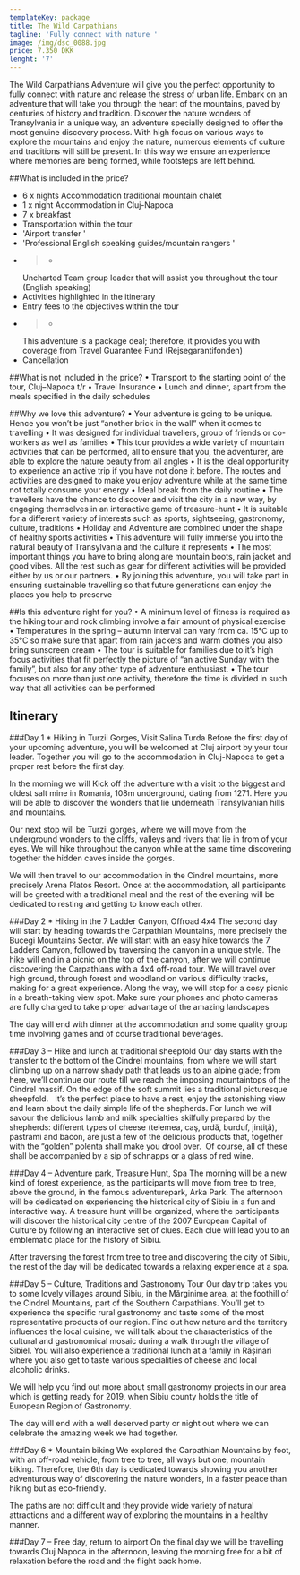 ```yaml
---
templateKey: package
title: The Wild Carpathians
tagline: 'Fully connect with nature '
image: /img/dsc_0088.jpg
price: 7.350 DKK
lenght: '7'
---
```


The Wild Carpathians Adventure will give you the perfect opportunity to fully
connect with nature and release the stress of urban life. Embark on an
adventure that will take you through the heart of the mountains, paved by
centuries of history and tradition. Discover the nature wonders of
Transylvania in a unique way, an adventure specially designed to offer the
most genuine discovery process. With high focus on various ways to explore the
mountains and enjoy the nature, numerous elements of culture and traditions
will still be present. In this way we ensure an experience where memories are
being formed, while footsteps are left behind.

##What is included in the price?

* 6 x nights Accommodation traditional mountain chalet
* 1 x night Accommodation in Cluj-Napoca
* 7 x breakfast
* Transportation within the tour
* 'Airport transfer '
* 'Professional English speaking guides/mountain rangers '
* >-
  Uncharted Team group leader that will assist you throughout the tour
  (English speaking)
* Activities highlighted in the itinerary
* Entry fees to the objectives within the tour
* >-
  This adventure is a package deal; therefore, it provides you with coverage
  from Travel Guarantee Fund (Rejsegarantifonden) 
* Cancellation

##What is not included in the price?
•	Transport to the starting point of the tour, Cluj–Napoca t/r
•	Travel Insurance
•	Lunch and dinner, apart from the meals specified in the daily schedules

##Why we love this adventure?
•	Your adventure is going to be unique. Hence you won’t be just “another brick in the wall” when it comes to travelling
•	It was designed for individual travellers, group of friends or co-workers as well as families
•	This tour provides a wide variety of mountain activities that can be performed, all to ensure that you, the adventurer, are able to explore the nature beauty from all angles 
•	It is the ideal opportunity to experience an active trip if you have not done it before. The routes and activities are designed to make you enjoy adventure while at the same time not totally consume your energy
•	Ideal break from the daily routine
•	The travellers have the chance to discover and visit the city in a new way, by engaging themselves in an interactive game of treasure-hunt
•	It is suitable for a different variety of interests such as sports, sightseeing, gastronomy, culture, traditions
•	Holiday and Adventure are combined under the shape of healthy sports activities
•	This adventure will fully immerse you into the natural beauty of Transylvania and the culture it represents
•	The most important things you have to bring along are mountain boots, rain jacket and good vibes. All the rest such as gear for different activities will be provided either by us or our partners. 
•	By joining this adventure, you will take part in ensuring sustainable travelling so that future generations can enjoy the places you help to preserve



##Is this adventure right for you?
•	A minimum level of fitness is required as the hiking tour and rock climbing involve a fair amount of physical exercise
•	Temperatures in the spring – autumn interval can vary from ca. 15°C up to 35°C so make sure that apart from rain jackets and warm clothes you also bring sunscreen cream
•	The tour is suitable for families due to it’s high focus activities that fit perfectly the picture of “an active Sunday with the family”, but also for any other type of adventure enthusiast.
•	The tour focuses on more than just one activity, therefore the time is divided in such way that all activities can be performed

## Itinerary
###Day 1 * Hiking in Turzii Gorges, Visit Salina Turda
Before the first day of your upcoming adventure, you will be welcomed at Cluj airport by your tour leader. Together you will go to the accommodation in Cluj-Napoca to get a proper rest before the first day.

In the morning we will Kick off the adventure with a visit to the biggest and oldest salt mine in Romania, 108m underground, dating from 1271. Here you will be able to discover the wonders that lie underneath Transylvanian hills and mountains.

Our next stop will be Turzii gorges, where we will move from the underground wonders to the cliffs, valleys and rivers that lie in from of your eyes. We will hike throughout the canyon while at the same time discovering together the hidden caves inside the gorges.

We will then travel to our accommodation in the Cindrel mountains, more precisely Arena Platos Resort. Once at the accommodation, all participants will be greeted with a traditional meal and the rest of the evening will be dedicated to resting and getting to know each other.

###Day 2 * Hiking in the 7 Ladder Canyon, Offroad 4x4
The second day will start by heading towards the Carpathian Mountains, more precisely the Bucegi Mountains Sector. We will start with an easy hike towards the 7 Ladders Canyon, followed by traversing the canyon in a unique style. The hike will end in a picnic on the top of the canyon, after we will continue discovering the Carpathians with a 4x4 off-road tour. We will travel over high ground, through forest and woodland on various difficulty tracks, making for a great experience. Along the way, we will stop for a cosy picnic in a breath-taking view spot. Make sure your phones and photo cameras are fully charged to take proper advantage of the amazing landscapes

The day will end with dinner at the accommodation and some quality group time involving games and of course traditional beverages. 



###Day 3 – Hike and lunch at traditional sheepfold
Our day starts with the transfer to the bottom of the Cindrel mountains, from where we will start climbing up on a narrow shady path that leads us to an alpine glade; from here, we’ll continue our route till we reach the imposing mountaintops of the Cindrel massif. On the edge of the soft summit lies a traditional picturesque sheepfold. 
 It’s the perfect place to have a rest, enjoy the astonishing view and learn about the daily simple life of the shepherds. For lunch we will savour the delicious lamb and milk specialties skilfully prepared by the shepherds: different types of cheese (telemea, caş, urdă, burduf, jintiţă), pastrami and bacon, are just a few of the delicious products that, together with the “golden” polenta shall make you drool over.
 Of course, all of these shall be accompanied by a sip of schnapps or a glass of red wine.   

###Day 4 – Adventure park, Treasure Hunt, Spa
The morning will be a new kind of forest experience, as the participants will move from tree to tree, above the ground, in the famous adventurepark, Arka Park.  The afternoon will be dedicated on experiencing the historical city of Sibiu in a fun and interactive way. A treasure hunt will be organized, where the participants will discover the historical city centre of the 2007 European Capital of Culture by following an interactive set of clues. Each clue will lead you to an emblematic place for the history of Sibiu.

After traversing the forest from tree to tree and discovering the city of Sibiu, the rest of the day will be dedicated towards a relaxing experience at a spa. 

###Day 5 – Culture, Traditions and Gastronomy Tour
Our day trip takes you to some lovely villages around Sibiu, in the Mărginime area, at the foothill of the Cindrel Mountains, part of the Southern Carpathians. You’ll get to experience the specific rural gastronomy and taste some of the most representative products of our region. Find out how nature and the territory influences the local cuisine, we will talk about the characteristics of the cultural and gastronomical mosaic during a walk through the village of Sibiel. You will also experience a traditional lunch at a family in Rășinari where you also get to taste various specialities of cheese and local alcoholic drinks.

We will help you find out more about small gastronomy projects in our area which is getting ready for 2019, when Sibiu county holds the title of European Region of Gastronomy.

The day will end with a well deserved party or night out where we can celebrate the amazing week we had together.


###Day 6 * Mountain biking
We explored the Carpathian Mountains by foot, with an off-road vehicle, from tree to tree, all ways but one, mountain biking. Therefore, the 6th day is dedicated towards showing you another adventurous way of discovering the nature wonders, in a faster peace than hiking but as eco-friendly.

The paths are not difficult and they provide wide variety of natural attractions and a different way of exploring the mountains in a healthy manner.


###Day 7 – Free day, return to airport
On the final day we will be travelling towards Cluj Napoca in the afternoon, leaving the morning free for a bit of relaxation before the road and the flight back home.

